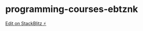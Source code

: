 # programming-courses-ebtznk

[Edit on StackBlitz ⚡️](https://stackblitz.com/edit/programming-courses-ebtznk)